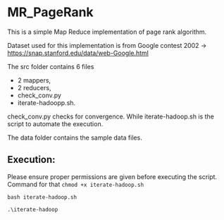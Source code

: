 # MR_PageRank

This is a simple Map Reduce implementation of page rank algorithm.

Dataset used for this implementation is from Google contest 2002 -> https://snap.stanford.edu/data/web-Google.html

The src folder contains 6 files 
- 2 mappers, 
- 2 reducers, 
- check_conv.py 
- iterate-hadoopp.sh. 

check_conv.py checks for convergence. While iterate-hadoop.sh is the script to automate the execution.

The data folder contains the sample data files. 

## Execution:

Please ensure proper permissions are given before executing the script. Command for that ```chmod +x iterate-hadoop.sh```

```
bash iterate-hadoop.sh 
```
```
.\iterate-hadoop
```

